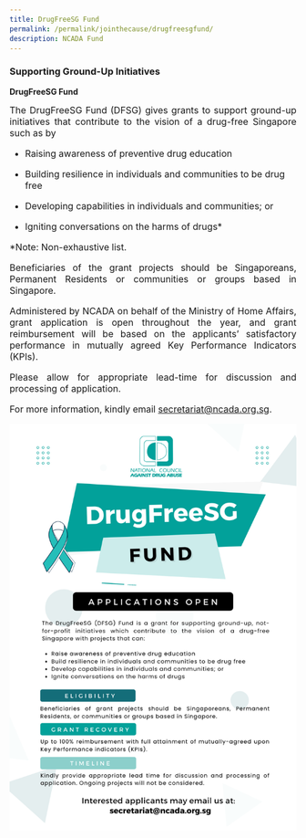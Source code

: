 ```yaml
---
title: DrugFreeSG Fund
permalink: /permalink/jointhecause/drugfreesgfund/
description: NCADA Fund
---
```

### Supporting Ground-Up Initiatives

<b>DrugFreeSG Fund</b>
	
<font size="3"><p align=justify> The DrugFreeSG Fund (DFSG) gives grants to support ground-up initiatives that contribute to the vision of a drug-free Singapore such as by
	
* Raising awareness of preventive drug education
* Building resilience in individuals and communities to be drug free
* Developing capabilities in individuals and communities; or
* Igniting conversations on the harms of drugs* 

	</p>
	
*Note: Non-exhaustive list.
	
<p align=justify> Beneficiaries of the grant projects should be Singaporeans, Permanent Residents or communities or groups based in Singapore. </p>

<p align=justify> Administered by NCADA on behalf of the Ministry of Home Affairs, grant application is open throughout the year, and grant reimbursement will be based on the applicants’ satisfactory performance in mutually agreed Key Performance Indicators (KPIs). </p>
	

<p align=justify>Please allow for appropriate lead-time for discussion and processing of application. 
	
For more information, kindly email 
	secretariat@ncada.org.sg. </p> 
	
![](/images/DFSG%20E-Poster%20(2022).png)